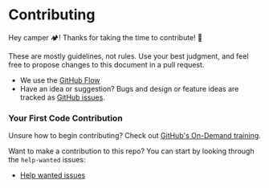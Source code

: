 # Contributing 

Hey camper :camping:! Thanks for taking the time to contribute! :tada:

 These are mostly guidelines, not rules. Use your best judgment, and feel free to propose changes to this document in a pull request.
 
 * We use the [GitHub Flow](https://guides.github.com/introduction/flow/)
 * Have an idea or suggestion? Bugs and design or feature ideas are tracked as [GitHub issues](https://guides.github.com/features/issues/).
 
 ### Your First Code Contribution

Unsure how to begin contributing? Check out [GitHub's On-Demand training](https://services.github.com/on-demand/).

Want to make a contribution to this repo? You can start by looking through the `help-wanted` issues:

* [Help wanted issues](https://github.com/search?utf8=%E2%9C%93&q=is%3Aopen+is%3Aissue+label%3A%22help+wanted%22+user%3Anevadacountyfreecodecamp+sort%3Acomments-desc&type=)

